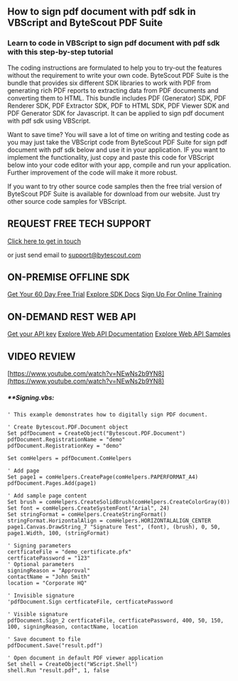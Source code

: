 ## How to sign pdf document with pdf sdk in VBScript and ByteScout PDF Suite

### Learn to code in VBScript to sign pdf document with pdf sdk with this step-by-step tutorial

The coding instructions are formulated to help you to try-out the features without the requirement to write your own code. ByteScout PDF Suite is the bundle that provides six different SDK libraries to work with PDF from generating rich PDF reports to extracting data from PDF documents and converting them to HTML. This bundle includes PDF (Generator) SDK, PDF Renderer SDK, PDF Extractor SDK, PDF to HTML SDK, PDF Viewer SDK and PDF Generator SDK for Javascript. It can be applied to sign pdf document with pdf sdk using VBScript.

Want to save time? You will save a lot of time on writing and testing code as you may just take the VBScript code from ByteScout PDF Suite for sign pdf document with pdf sdk below and use it in your application. IF you want to implement the functionality, just copy and paste this code for VBScript below into your code editor with your app, compile and run your application. Further improvement of the code will make it more robust.

If you want to try other source code samples then the free trial version of ByteScout PDF Suite is available for download from our website. Just try other source code samples for VBScript.

## REQUEST FREE TECH SUPPORT

[Click here to get in touch](https://bytescout.zendesk.com/hc/en-us/requests/new?subject=ByteScout%20PDF%20Suite%20Question)

or just send email to [support@bytescout.com](mailto:support@bytescout.com?subject=ByteScout%20PDF%20Suite%20Question) 

## ON-PREMISE OFFLINE SDK 

[Get Your 60 Day Free Trial](https://bytescout.com/download/web-installer?utm_source=github-readme)
[Explore SDK Docs](https://bytescout.com/documentation/index.html?utm_source=github-readme)
[Sign Up For Online Training](https://academy.bytescout.com/)


## ON-DEMAND REST WEB API

[Get your API key](https://pdf.co/documentation/api?utm_source=github-readme)
[Explore Web API Documentation](https://pdf.co/documentation/api?utm_source=github-readme)
[Explore Web API Samples](https://github.com/bytescout/ByteScout-SDK-SourceCode/tree/master/PDF.co%20Web%20API)

## VIDEO REVIEW

[https://www.youtube.com/watch?v=NEwNs2b9YN8](https://www.youtube.com/watch?v=NEwNs2b9YN8)




<!-- code block begin -->

##### ****Signing.vbs:**
    
```
' This example demonstrates how to digitally sign PDF document.

' Create Bytescout.PDF.Document object
Set pdfDocument = CreateObject("Bytescout.PDF.Document")
pdfDocument.RegistrationName = "demo"
pdfDocument.RegistrationKey = "demo"

Set comHelpers = pdfDocument.ComHelpers

' Add page
Set page1 = comHelpers.CreatePage(comHelpers.PAPERFORMAT_A4)
pdfDocument.Pages.Add(page1)

' Add sample page content
Set brush = comHelpers.CreateSolidBrush(comHelpers.CreateColorGray(0))
Set font = comHelpers.CreateSystemFont("Arial", 24)
Set stringFormat = comHelpers.CreateStringFormat()
stringFormat.HorizontalAlign = comHelpers.HORIZONTALALIGN_CENTER
page1.Canvas.DrawString_7 "Signature Test", (font), (brush), 0, 50, page1.Width, 100, (stringFormat)

' Signing parameters
certficateFile = "demo_certificate.pfx"
certficatePassword = "123"
' Optional parameters
signingReason = "Approval"
contactName = "John Smith"
location = "Corporate HQ"

' Invisible signature
'pdfDocument.Sign certficateFile, certficatePassword

' Visible signature
pdfDocument.Sign_2 certficateFile, certficatePassword, 400, 50, 150, 100, signingReason, contactName, location

' Save document to file
pdfDocument.Save("result.pdf")

' Open document in default PDF viewer application
Set shell = CreateObject("WScript.Shell")
shell.Run "result.pdf", 1, false

```

<!-- code block end -->
